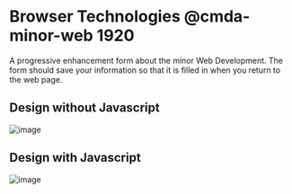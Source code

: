 # Browser Technologies @cmda-minor-web 1920

A progressive enhancement form about the minor Web Development. The form should save your information so that it is filled in when you return to the web page.

## Design without Javascript

![image](https://user-images.githubusercontent.com/43671292/76964704-6c4d5280-6923-11ea-8308-d6047945eca4.png)

## Design with Javascript

![image](https://user-images.githubusercontent.com/43671292/76964734-7a02d800-6923-11ea-9966-4e6d5171de73.png)